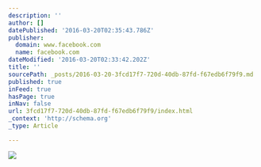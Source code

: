 ```yaml
---
description: ''
author: []
datePublished: '2016-03-20T02:35:43.786Z'
publisher:
  domain: www.facebook.com
  name: facebook.com
dateModified: '2016-03-20T02:33:42.202Z'
title: ''
sourcePath: _posts/2016-03-20-3fcd17f7-720d-40db-87fd-f67edb6f79f9.md
published: true
inFeed: true
hasPage: true
inNav: false
url: 3fcd17f7-720d-40db-87fd-f67edb6f79f9/index.html
_context: 'http://schema.org'
_type: Article

---
```

![](https://scontent.flas1-1.fna.fbcdn.net/hphotos-xfa1/v/t1.0-9/1654331_1596475437304228_6076231446301276338_n.jpg?oh=dd07ce97678fa9851db3311f1d9772fe&oe=574F4205)